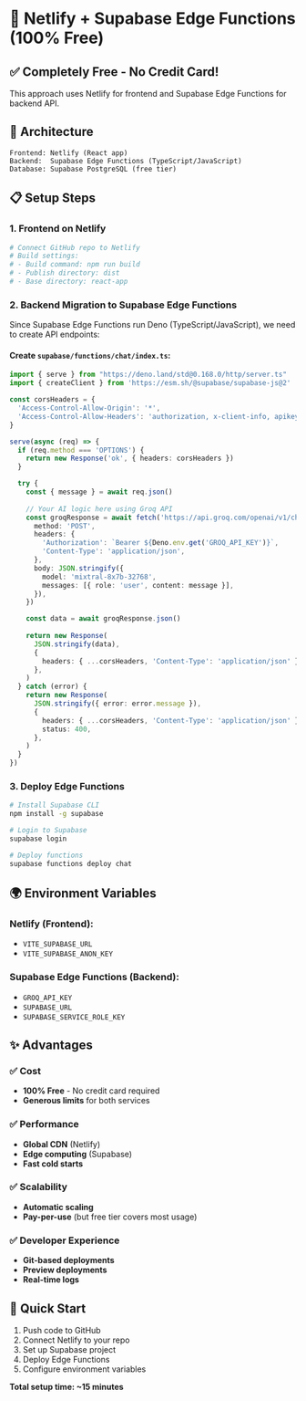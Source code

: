 # 🎯 Netlify + Supabase Edge Functions (100% Free)

## ✅ Completely Free - No Credit Card!

This approach uses Netlify for frontend and Supabase Edge Functions for backend API.

## 🚀 Architecture
```
Frontend: Netlify (React app)
Backend:  Supabase Edge Functions (TypeScript/JavaScript)
Database: Supabase PostgreSQL (free tier)
```

## 📋 Setup Steps

### 1. Frontend on Netlify
```bash
# Connect GitHub repo to Netlify
# Build settings:
# - Build command: npm run build
# - Publish directory: dist
# - Base directory: react-app
```

### 2. Backend Migration to Supabase Edge Functions

Since Supabase Edge Functions run Deno (TypeScript/JavaScript), we need to create API endpoints:

#### Create `supabase/functions/chat/index.ts`:
```typescript
import { serve } from "https://deno.land/std@0.168.0/http/server.ts"
import { createClient } from 'https://esm.sh/@supabase/supabase-js@2'

const corsHeaders = {
  'Access-Control-Allow-Origin': '*',
  'Access-Control-Allow-Headers': 'authorization, x-client-info, apikey, content-type',
}

serve(async (req) => {
  if (req.method === 'OPTIONS') {
    return new Response('ok', { headers: corsHeaders })
  }

  try {
    const { message } = await req.json()
    
    // Your AI logic here using Groq API
    const groqResponse = await fetch('https://api.groq.com/openai/v1/chat/completions', {
      method: 'POST',
      headers: {
        'Authorization': `Bearer ${Deno.env.get('GROQ_API_KEY')}`,
        'Content-Type': 'application/json',
      },
      body: JSON.stringify({
        model: 'mixtral-8x7b-32768',
        messages: [{ role: 'user', content: message }],
      }),
    })

    const data = await groqResponse.json()
    
    return new Response(
      JSON.stringify(data),
      { 
        headers: { ...corsHeaders, 'Content-Type': 'application/json' },
      },
    )
  } catch (error) {
    return new Response(
      JSON.stringify({ error: error.message }),
      { 
        headers: { ...corsHeaders, 'Content-Type': 'application/json' },
        status: 400,
      },
    )
  }
})
```

### 3. Deploy Edge Functions
```bash
# Install Supabase CLI
npm install -g supabase

# Login to Supabase
supabase login

# Deploy functions
supabase functions deploy chat
```

## 🌍 Environment Variables

### Netlify (Frontend):
- `VITE_SUPABASE_URL`
- `VITE_SUPABASE_ANON_KEY`

### Supabase Edge Functions (Backend):
- `GROQ_API_KEY`
- `SUPABASE_URL`
- `SUPABASE_SERVICE_ROLE_KEY`

## ✨ Advantages

### ✅ Cost
- **100% Free** - No credit card required
- **Generous limits** for both services

### ✅ Performance  
- **Global CDN** (Netlify)
- **Edge computing** (Supabase)
- **Fast cold starts**

### ✅ Scalability
- **Automatic scaling**
- **Pay-per-use** (but free tier covers most usage)

### ✅ Developer Experience
- **Git-based deployments**
- **Preview deployments**
- **Real-time logs**

## 🚀 Quick Start
1. Push code to GitHub
2. Connect Netlify to your repo
3. Set up Supabase project
4. Deploy Edge Functions
5. Configure environment variables

**Total setup time: ~15 minutes** 